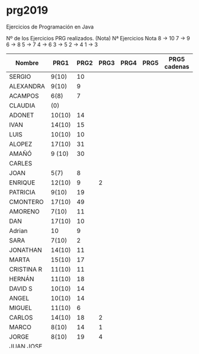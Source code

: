 # prg2019
Ejercicios de Programación en Java

Nº de los Ejercicios PRG realizados. (Nota)
Nª Ejercicios	Nota
8 ->	10
7  ->	9
6	 ->	8
5	 ->	7
4	 ->	6
3	 ->	5
2	 ->	4
1	 ->	3

| Nombre    | PRG1 | PRG2 | PRG3 | PRG4 | PRG5 | PRG5 cadenas| PRG6 | PRG7 | PRG8 |
| ------    | ---- | ---- | ---- | ---- | ---- | ----------- | ---- | ---- | ---- |
| SERGIO    | 9(10)|  10  |      |      |      |             |      |      |      |
| ALEXANDRA | 9(10)|  9   |      |      |      |             |      |      |      |
| ACAMPOS   | 6(8) |  7   |      |      |      |             |      |      |      |
| CLAUDIA   | (0)  |      |      |      |      |             |      |      |      |
| ADONET    |10(10)|  14  |      |      |      |             |      |      |      |
| IVAN      |14(10)|  15  |      |      |      |             |      |      |      |
| LUIS      |10(10)|  10  |      |      |      |             |      |      |      |
| ALOPEZ    |17(10)|  31  |      |      |      |             |      |      |      |
| AMAÑÓ     |9 (10)|  30  |      |      |      |             |      |      |      |
| CARLES    |      |      |      |      |      |             |      |      |      |
| JOAN      |  5(7)|   8  |      |      |      |             |      |      |      |
| ENRIQUE   |12(10)|   9  |   2  |      |      |             |      |      |      |
| PATRICIA  | 9(10)|  19  |      |      |      |             |      |      |      |
| CMONTERO  |17(10)|  49  |      |      |      |             |      |      |      |
| AMORENO   | 7(10)|  11  |      |      |      |             |      |      |      |
| DAN       |17(10)|  10  |      |      |      |             |      |      |      |
| Adrian    |  10  |   9  |      |      |      |             |      |      |      |
| SARA      | 7(10)|  2   |      |      |      |             |      |      |      |
| JONATHAN  |14(10)|  11  |      |      |      |             |      |      |      |
| MARTA     |15(10)|  17  |      |      |      |             |      |      |      |
| CRISTINA R|11(10)|  11  |      |      |      |             |      |      |      |
| HERNÁN    |11(10)|  18  |      |      |      |             |      |      |      |
| DAVID S   |10(10)|  14  |      |      |      |             |      |      |      |
| ANGEL     |10(10)|  14  |      |      |      |             |      |      |      |
| MIGUEL    |11(10)|  6   |      |      |      |             |      |      |      |
| CARLOS    |14(10)|  18  |   2  |      |      |             |      |      |      |
| MARCO     | 8(10)|  14  |   1  |      |      |             |      |      |      |
| JORGE     | 8(10)|  19  |   4  |      |      |             |      |      |      |
| JUAN JOSE |      |      |      |      |      |             |      |      |      |
| ROSANA    |13(10)|  23  |   1  |      |      |             |      |      |      |
| DAVIDE    |12(10)|  39  |      |      |      |             |      |      |      |

